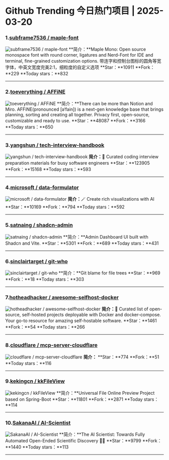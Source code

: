 # Github Trending 今日热门项目 | 2025-03-20
### 1.[subframe7536 / maple-font](https://github.com/subframe7536/maple-font)

![subframe7536 / maple-font](https://repository-images.githubusercontent.com/479451389/00c67e39-1c75-43d6-8e0e-b0b831c0cb85)
**简介：**Maple Mono: Open source monospace font with round corner, ligatures and Nerd-Font for IDE and terminal, fine-grained customization options. 带连字和控制台图标的圆角等宽字体，中英文宽度完美2:1，细粒度的自定义选项
**Star：**10911
**Fork：**229
**Today stars：**832

---

### 2.[toeverything / AFFiNE](https://github.com/toeverything/AFFiNE)

![toeverything / AFFiNE](https://repository-images.githubusercontent.com/519859998/81557da6-35e0-421d-8ad7-ec0c7a4725d2)
**简介：**There can be more than Notion and Miro. AFFiNE(pronounced [ə‘fain]) is a next-gen knowledge base that brings planning, sorting and creating all together. Privacy first, open-source, customizable and ready to use.
**Star：**48087
**Fork：**3166
**Today stars：**650

---

### 3.[yangshun / tech-interview-handbook](https://github.com/yangshun/tech-interview-handbook)

![yangshun / tech-interview-handbook](https://opengraph.githubassets.com/5e2d5b54d3c70c665f2e181904fc974f88129be7f82de9d6d1632addb2916186/yangshun/tech-interview-handbook)
**简介：**💯 Curated coding interview preparation materials for busy software engineers
**Star：**123905
**Fork：**15168
**Today stars：**593

---

### 4.[microsoft / data-formulator](https://github.com/microsoft/data-formulator)

![microsoft / data-formulator](https://opengraph.githubassets.com/ee138292b615282f02185275150ae6a967409005d66867627f5ce65b54436d98/microsoft/data-formulator)
**简介：**🪄 Create rich visualizations with AI
**Star：**10169
**Fork：**794
**Today stars：**592

---

### 5.[satnaing / shadcn-admin](https://github.com/satnaing/shadcn-admin)

![satnaing / shadcn-admin](https://opengraph.githubassets.com/a9b053593f0bcef9105e1be918e335cdc786f499d83e4c4066644c742496acb2/satnaing/shadcn-admin)
**简介：**Admin Dashboard UI built with Shadcn and Vite.
**Star：**5301
**Fork：**689
**Today stars：**431

---

### 6.[sinclairtarget / git-who](https://github.com/sinclairtarget/git-who)

![sinclairtarget / git-who](https://opengraph.githubassets.com/810f2be6c45bd6c9bc68dc263562c390f26a9e85fe603ad02402b710167b706f/sinclairtarget/git-who)
**简介：**Git blame for file trees
**Star：**969
**Fork：**18
**Today stars：**303

---

### 7.[hotheadhacker / awesome-selfhost-docker](https://github.com/hotheadhacker/awesome-selfhost-docker)

![hotheadhacker / awesome-selfhost-docker](https://opengraph.githubassets.com/6d96deba5337729eb921e6063abd3d5342ab65f83280b7d4cfc883ecbc399877/hotheadhacker/awesome-selfhost-docker)
**简介：**🚀 Curated list of open-source, self-hosted projects deployable with Docker and docker-compose. Your go-to resource for amazing self-hostable software.
**Star：**1461
**Fork：**54
**Today stars：**266

---

### 8.[cloudflare / mcp-server-cloudflare](https://github.com/cloudflare/mcp-server-cloudflare)

![cloudflare / mcp-server-cloudflare](https://opengraph.githubassets.com/958231abf2ad4728c9c654345c4ed7ec9e5ba827b287e337926b4f2b10ec1e84/cloudflare/mcp-server-cloudflare)
**简介：**
**Star：**774
**Fork：**51
**Today stars：**116

---

### 9.[kekingcn / kkFileView](https://github.com/kekingcn/kkFileView)

![kekingcn / kkFileView](https://opengraph.githubassets.com/047f18a772355a39f4955caad6a77c65b62fa6e915a06f86732382c6fe30ad63/kekingcn/kkFileView)
**简介：**Universal File Online Preview Project based on Spring-Boot
**Star：**11801
**Fork：**2871
**Today stars：**114

---

### 10.[SakanaAI / AI-Scientist](https://github.com/SakanaAI/AI-Scientist)

![SakanaAI / AI-Scientist](https://opengraph.githubassets.com/229d6c27c9b33872032bcea75359df8f229b712a8aae5737d9502e44addcc9f4/SakanaAI/AI-Scientist)
**简介：**The AI Scientist: Towards Fully Automated Open-Ended Scientific Discovery 🧑‍🔬
**Star：**9799
**Fork：**1440
**Today stars：**113

---

